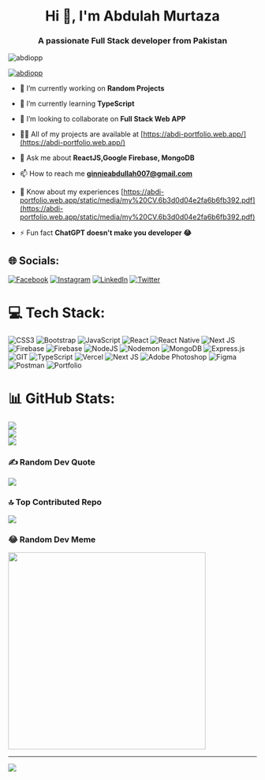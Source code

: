 <h1 align="center">Hi 👋, I'm Abdulah Murtaza</h1>
<h3 align="center">A passionate Full Stack developer from Pakistan</h3>

<p align="left"> <img src="https://komarev.com/ghpvc/?username=abdiopp&label=Profile%20views&color=0e75b6&style=flat" alt="abdiopp" /> </p>

<p align="left"> <a href="https://github.com/ryo-ma/github-profile-trophy"><img src="https://github-profile-trophy.vercel.app/?username=abdiopp" alt="abdiopp" /></a> </p>

- 🔭 I’m currently working on **Random Projects**

- 🌱 I’m currently learning **TypeScript**

- 👯 I’m looking to collaborate on **Full Stack Web APP**

- 👨‍💻 All of my projects are available at [https://abdi-portfolio.web.app/](https://abdi-portfolio.web.app/)

- 💬 Ask me about **ReactJS,Google Firebase, MongoDB**

- 📫 How to reach me **ginnieabdullah007@gmail.com**

- 📄 Know about my experiences [https://abdi-portfolio.web.app/static/media/my%20CV.6b3d0d04e2fa6b6fb392.pdf](https://abdi-portfolio.web.app/static/media/my%20CV.6b3d0d04e2fa6b6fb392.pdf)

- ⚡ Fun fact **ChatGPT doesn't make you developer 😂**


## 🌐 Socials:
[![Facebook](https://img.shields.io/badge/Facebook-%231877F2.svg?logo=Facebook&logoColor=white)](https://facebook.com/abdiopp) [![Instagram](https://img.shields.io/badge/Instagram-%23E4405F.svg?logo=Instagram&logoColor=white)](https://instagram.com/abdi_opp) [![LinkedIn](https://img.shields.io/badge/LinkedIn-%230077B5.svg?logo=linkedin&logoColor=white)](https://linkedin.com/in/https://www.linkedin.com/in/abdullah-murtaza-7bb409177/) [![Twitter](https://img.shields.io/badge/Twitter-%231DA1F2.svg?logo=Twitter&logoColor=white)](https://twitter.com/abdi_oppp) 

# 💻 Tech Stack:
![CSS3](https://img.shields.io/badge/css3-%231572B6.svg?style=for-the-badge&logo=css3&logoColor=white) ![Bootstrap](https://img.shields.io/badge/bootstrap-%238511FA.svg?style=for-the-badge&logo=bootstrap&logoColor=white) ![JavaScript](https://img.shields.io/badge/javascript-%23323330.svg?style=for-the-badge&logo=javascript&logoColor=%23F7DF1E) ![React](https://img.shields.io/badge/react-%2320232a.svg?style=for-the-badge&logo=react&logoColor=%2361DAFB) ![React Native](https://img.shields.io/badge/react_native-%2320232a.svg?style=for-the-badge&logo=react&logoColor=%2361DAFB) ![Next JS](https://img.shields.io/badge/Next-black?style=for-the-badge&logo=next.js&logoColor=white) ![Firebase](https://img.shields.io/badge/firebase-%23039BE5.svg?style=for-the-badge&logo=firebase) ![Firebase](https://img.shields.io/badge/Firebase-039BE5?style=for-the-badge&logo=Firebase&logoColor=white) ![NodeJS](https://img.shields.io/badge/node.js-6DA55F?style=for-the-badge&logo=node.js&logoColor=white) ![Nodemon](https://img.shields.io/badge/NODEMON-%23323330.svg?style=for-the-badge&logo=nodemon&logoColor=%BBDEAD) ![MongoDB](https://img.shields.io/badge/MongoDB-%234ea94b.svg?style=for-the-badge&logo=mongodb&logoColor=white) ![Express.js](https://img.shields.io/badge/express.js-%23404d59.svg?style=for-the-badge&logo=express&logoColor=%2361DAFB) ![GIT](https://img.shields.io/badge/Git-fc6d26?style=for-the-badge&logo=git&logoColor=white) ![TypeScript](https://img.shields.io/badge/typescript-%23007ACC.svg?style=for-the-badge&logo=typescript&logoColor=white) ![Vercel](https://img.shields.io/badge/vercel-%23000000.svg?style=for-the-badge&logo=vercel&logoColor=white) ![Next JS](https://img.shields.io/badge/Next-black?style=for-the-badge&logo=next.js&logoColor=white) ![Adobe Photoshop](https://img.shields.io/badge/adobe%20photoshop-%2331A8FF.svg?style=for-the-badge&logo=adobe%20photoshop&logoColor=white) ![Figma](https://img.shields.io/badge/figma-%23F24E1E.svg?style=for-the-badge&logo=figma&logoColor=white) ![Postman](https://img.shields.io/badge/Postman-FF6C37?style=for-the-badge&logo=postman&logoColor=white) ![Portfolio](https://img.shields.io/badge/Portfolio-%23000000.svg?style=for-the-badge&logo=firefox&logoColor=#FF7139)
# 📊 GitHub Stats:
![](https://github-readme-stats.vercel.app/api?username=abdiopp&theme=vue-dark&hide_border=true&include_all_commits=false&count_private=false)<br/>
![](https://github-readme-streak-stats.herokuapp.com/?user=abdiopp&theme=vue-dark&hide_border=true)<br/>
![](https://github-readme-stats.vercel.app/api/top-langs/?username=abdiopp&theme=vue-dark&hide_border=true&include_all_commits=false&count_private=false&layout=compact)

### ✍️ Random Dev Quote
![](https://quotes-github-readme.vercel.app/api?type=horizontal&theme=radical)

### 🔝 Top Contributed Repo
![](https://github-contributor-stats.vercel.app/api?username=abdiopp&limit=5&theme=dark&combine_all_yearly_contributions=true)

### 😂 Random Dev Meme
<img src='https://randommeme-five.vercel.app/' style="height: 400px;"/>

---
[![](https://visitcount.itsvg.in/api?id=abdiopp&icon=0&color=0)](https://visitcount.itsvg.in)

<!-- Proudly created with GPRM ( https://gprm.itsvg.in ) -->
